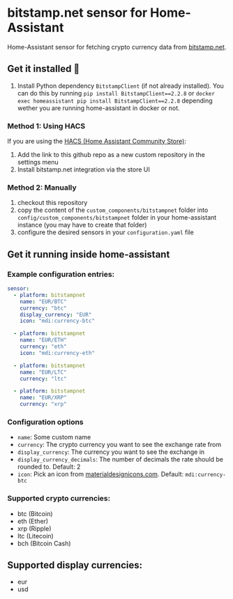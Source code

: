 # bitstamp.net sensor for Home-Assistant

Home-Assistant sensor for fetching crypto currency data from [bitstamp.net](https://bitstamp.net).

## Get it installed 🍕

1. Install Python dependency `BitstampClient` (if not already installed). 
You can do this by running `pip install BitstampClient==2.2.8` or `docker exec homeassistant pip install BitstampClient==2.2.8` depending wether you are running home-assistant in docker or not.

### Method 1: Using HACS

If you are using the [HACS (Home Assistant Community Store)](https://hacs.xyz/):

1. Add the link to this github repo as a new custom repository in the settings menu 
2. Install bitstamp.net integration via the store UI

### Method 2: Manually

1. checkout this repository
2. copy the content of the  `custom_components/bitstampnet` folder into `config/custom_components/bitstampnet` folder in your home-assistant instance (you may have to create that folder)
3. configure the desired sensors in your `configuration.yaml` file

## Get it running inside home-assistant

### Example configuration entries:

```yaml
sensor:
  - platform: bitstampnet
    name: "EUR/BTC"
    currency: "btc"
    display_currency: "EUR"
    icon: "mdi:currency-btc"

  - platform: bitstampnet
    name: "EUR/ETH"
    currency: "eth"
    icon: "mdi:currency-eth"

  - platform: bitstampnet
    name: "EUR/LTC"
    currency: "ltc"

  - platform: bitstampnet
    name: "EUR/XRP"
    currency: "xrp"
```

### Configuration options

* `name`: Some custom name
* `currency`: The crypto currency you want to see the exchange rate from
* `display_currency`: The currency you want to see the exchange in
* `display_currency_decimals`: The number of decimals the rate should be rounded to. Default: 2
* `icon`: Pick an icon from [materialdesignicons.com](https://materialdesignicons.com/). Default: `mdi:currency-btc`

### Supported crypto currencies:

* btc (Bitcoin)
* eth (Ether)
* xrp (Ripple)
* ltc (Litecoin)
* bch (Bitcoin Cash)

## Supported display currencies:

* eur
* usd
